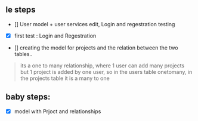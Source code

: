 ## le steps

- [] User model + user services edit, Login and regestration testing 
- [x] first test : Login and Regestration 

- [] creating the model for projects and the relation between the two tables..
> its a one to many relationship, where 1 user can add many projects but 1 project is added by one user, so in the users table onetomany, in the projects table it is a many to one 

## baby steps: 
- [x] model with Prjoct and relationships
